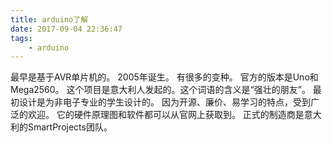 ```yaml
---
title: arduino了解
date: 2017-09-04 22:36:47
tags:
	- arduino
---
```




最早是基于AVR单片机的。
2005年诞生。
有很多的变种。
官方的版本是Uno和Mega2560。
这个项目是意大利人发起的。这个词语的含义是“强壮的朋友”。
最初设计是为非电子专业的学生设计的。
因为开源、廉价、易学习的特点，受到广泛的欢迎。
它的硬件原理图和软件都可以从官网上获取到。
正式的制造商是意大利的SmartProjects团队。